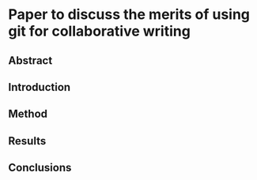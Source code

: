 # Paper to discuss the merits of using git for collaborative writing

## Abstract

## Introduction

## Method

## Results

## Conclusions
